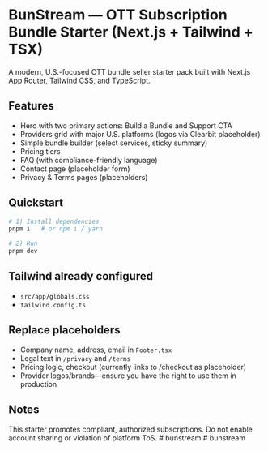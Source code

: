 # BunStream — OTT Subscription Bundle Starter (Next.js + Tailwind + TSX)

A modern, U.S.-focused OTT bundle seller starter pack built with Next.js App Router, Tailwind CSS, and TypeScript.

## Features
- Hero with two primary actions: Build a Bundle and Support CTA
- Providers grid with major U.S. platforms (logos via Clearbit placeholder)
- Simple bundle builder (select services, sticky summary)
- Pricing tiers
- FAQ (with compliance-friendly language)
- Contact page (placeholder form)
- Privacy & Terms pages (placeholders)

## Quickstart
```bash
# 1) Install dependencies
pnpm i   # or npm i / yarn

# 2) Run
pnpm dev
```

## Tailwind already configured
- `src/app/globals.css`
- `tailwind.config.ts`

## Replace placeholders
- Company name, address, email in `Footer.tsx`
- Legal text in `/privacy` and `/terms`
- Pricing logic, checkout (currently links to /checkout as placeholder)
- Provider logos/brands—ensure you have the right to use them in production

## Notes
This starter promotes compliant, authorized subscriptions. Do not enable account sharing or violation of platform ToS.
#   b u n s t r e a m  
 #   b u n s t r e a m  
 